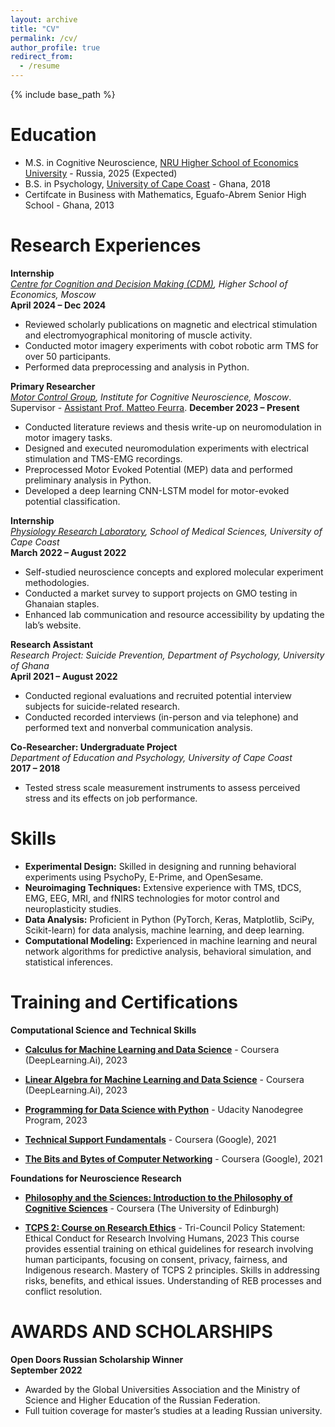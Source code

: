 ```yaml
---
layout: archive
title: "CV"
permalink: /cv/
author_profile: true
redirect_from:
  - /resume
---
```


{% include base_path %}

Education
======
* M.S. in Cognitive Neuroscience, [NRU Higher School of Economics University](https://www.hse.ru/en/ma/cogito/) - Russia, 2025 (Expected)
* B.S. in Psychology, [University of Cape Coast](https://ucc.edu.gh/) - Ghana, 2018
* Certifcate in Business with Mathematics, Eguafo-Abrem Senior High School - Ghana, 2013

Research Experiences
======
**Internship**  
*[Centre for Cognition and Decision Making (CDM)](https://www.hse.ru/en/cdm-centre/), Higher School of Economics, Moscow*  
**April 2024 – Dec 2024**  
- Reviewed scholarly publications on magnetic and electrical stimulation and electromyographical monitoring of muscle activity.  
- Conducted motor imagery experiments with cobot robotic arm TMS for over 50 participants.  
- Performed data preprocessing and analysis in Python.  

**Primary Researcher**  
*[Motor Control Group](https://www.hse.ru/en/cdm-centre/mmcontrol/), Institute for Cognitive Neuroscience, Moscow*. 
Supervisor - [Assistant Prof. Matteo Feurra](https://www.hse.ru/en/org/persons/134445359).
**December 2023 – Present**  
- Conducted literature reviews and thesis write-up on neuromodulation in motor imagery tasks.  
- Designed and executed neuromodulation experiments with electrical stimulation and TMS-EMG recordings.  
- Preprocessed Motor Evoked Potential (MEP) data and performed preliminary analysis in Python.  
- Developed a deep learning CNN-LSTM model for motor-evoked potential classification.  

**Internship**  
*[Physiology Research Laboratory](https://sites.google.com/view/physiologyresearchlab/home), School of Medical Sciences, University of Cape Coast*  
**March 2022 – August 2022**  
- Self-studied neuroscience concepts and explored molecular experiment methodologies.  
- Conducted a market survey to support projects on GMO testing in Ghanaian staples.  
- Enhanced lab communication and resource accessibility by updating the lab’s website.  

**Research Assistant**  
*Research Project: Suicide Prevention, Department of Psychology, University of Ghana*  
**April 2021 – August 2022**  
- Conducted regional evaluations and recruited potential interview subjects for suicide-related research.  
- Conducted recorded interviews (in-person and via telephone) and performed text and nonverbal communication analysis.  

**Co-Researcher: Undergraduate Project**  
*Department of Education and Psychology, University of Cape Coast*  
**2017 – 2018**  
- Tested stress scale measurement instruments to assess perceived stress and its effects on job performance.  

  
Skills
======
- **Experimental Design:** Skilled in designing and running behavioral experiments using PsychoPy, E-Prime, and OpenSesame.  
- **Neuroimaging Techniques:** Extensive experience with TMS, tDCS, EMG, EEG, MRI, and fNIRS technologies for motor control and neuroplasticity studies.  
- **Data Analysis:** Proficient in Python (PyTorch, Keras, Matplotlib, SciPy, Scikit-learn) for data analysis, machine learning, and deep learning.  
- **Computational Modeling:** Experienced in machine learning and neural network algorithms for predictive analysis, behavioral simulation, and statistical inferences.  


Training and Certifications
======
**Computational Science and Technical Skills** 

- **[Calculus for Machine Learning and Data Science](https://coursera.org/share/993241574655d9a096c07b2dbcb05310)** - Coursera (DeepLearning.Ai), 2023

- **[Linear Algebra for Machine Learning and Data Science](https://coursera.org/share/096840848c7bd34a4d4057d573a3f5e4)** - Coursera (DeepLearning.Ai), 2023

- **[Programming for Data Science with Python](https://tinyurl.com/fw9pd7wn)** - Udacity Nanodegree Program, 2023

- **[Technical Support Fundamentals](https://coursera.org/share/2010643d1211c0a13832c49bbd436668)** - Coursera (Google), 2021

- **[The Bits and Bytes of Computer Networking](https://coursera.org/share/842b3059f9a190c5e88a0e247ed28a96)** - Coursera (Google), 2021


**Foundations for Neuroscience Research** 
- **[Philosophy and the Sciences: Introduction to the Philosophy of Cognitive Sciences](https://coursera.org/share/b45e13461e2d4b2401a8b4343963b5ef)** - Coursera (The University of Edinburgh)

- **[TCPS 2: Course on Research Ethics](https://drive.google.com/file/d/13_sf3lW3afSKApJHhvvvT2hljp7DRd7I/view?usp=sharing)** - Tri-Council Policy Statement: Ethical Conduct for Research Involving Humans, 2023
This course provides essential training on ethical guidelines for research involving human participants, focusing on consent, privacy, fairness, and Indigenous research.
Mastery of TCPS 2 principles. Skills in addressing risks, benefits, and ethical issues. Understanding of REB processes and conflict resolution.

<!-- Publications
======
  <ul>{% for post in site.publications reversed %}
    {% include archive-single-cv.html %}
  {% endfor %}</ul> -->
  
<!-- Talks
======
  <ul>{% for post in site.talks reversed %}
    {% include archive-single-talk-cv.html  %}
  {% endfor %}</ul> -->
  
<!-- Teaching
======
  <ul>{% for post in site.teaching reversed %}
    {% include archive-single-cv.html %}
  {% endfor %}</ul> -->
  
<!-- Service and leadership
======
* Currently signed in to 43 different slack teams -->

AWARDS AND SCHOLARSHIPS
======
**Open Doors Russian Scholarship Winner**  
**September 2022**  
- Awarded by the Global Universities Association and the Ministry of Science and Higher Education of the Russian Federation.  
- Full tuition coverage for master’s studies at a leading Russian university.  